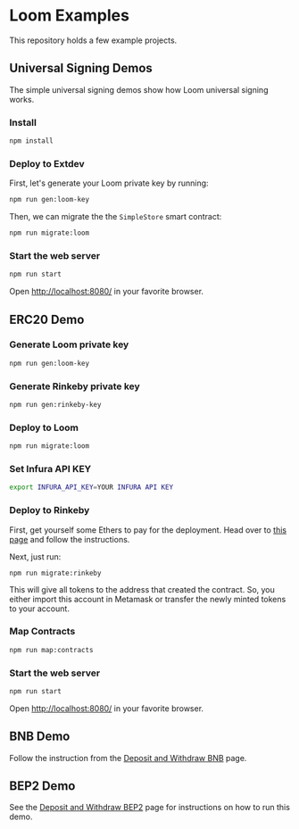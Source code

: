 # Loom Examples

This repository holds a few example projects.

##  Universal Signing Demos

The simple universal signing demos show how Loom universal signing works.

### Install

```bash
npm install
```

### Deploy to Extdev

First, let's generate your Loom private key by running:

```bash
npm run gen:loom-key
```

Then, we can migrate the the `SimpleStore` smart contract:

```bash
npm run migrate:loom
```

### Start the web server

```bash
npm run start
```

Open [http://localhost:8080/](http://localhost:8080/) in your favorite browser.


## ERC20 Demo

### Generate Loom private key

```bash
npm run gen:loom-key
```

### Generate Rinkeby private key

```bash
npm run gen:rinkeby-key
```

### Deploy to Loom

```bash
npm run migrate:loom
```

### Set Infura API KEY

```bash
export INFURA_API_KEY=YOUR INFURA API KEY
```

### Deploy to Rinkeby

First, get yourself some Ethers to pay for the deployment. Head over to [this page](https://faucet.rinkeby.io/) and follow the instructions.

Next, just run:

```
npm run migrate:rinkeby
```

This will give all tokens to the address that created the contract. So, you either import this account in Metamask or transfer the newly minted tokens to your account.

### Map Contracts

```bash
npm run map:contracts
```


### Start the web server

```bash
npm run start
```

Open [http://localhost:8080/](http://localhost:8080/) in your favorite browser.


## BNB Demo

Follow the instruction from the [Deposit and Withdraw BNB](https://loomx.io/developers/en/deposit-and-withdraw-bnb.html) page.


## BEP2 Demo

See the [Deposit and Withdraw BEP2](https://loomx.io/developers/en/deposit-and-withdraw-bep2.html) page for instructions on how to run this demo.

